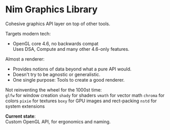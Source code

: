 # Nim Graphics Library
Cohesive graphics API layer on top of other tools.  

Targets modern tech:  
- OpenGL core 4.6, no backwards compat  
  Uses DSA, Compute and many other 4.6-only features.

Almost a renderer:  
- Provides notions of data beyond what a pure API would.  
- Doesn't try to be agnostic or generalistic.  
- One single purpose: Tools to create a good renderer.  

Not reinventing the wheel for the 1000st time:  
`glfw`   for window creation
`shady`  for shaders
`vmath`  for vector math
`chroma` for colors
`pixie`  for textures
`boxy`   for GPU images and rect-packing
`nstd`   for system extensions

**Current state**:  
Custom OpenGL API, for ergonomics and naming.  
